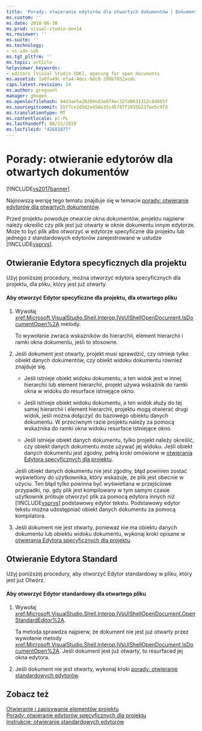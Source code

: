 ```yaml
---
title: 'Porady: otwieranie edytorów dla otwartych dokumentów | Dokumentacja firmy Microsoft'
ms.custom: ''
ms.date: 2018-06-30
ms.prod: visual-studio-dev14
ms.reviewer: ''
ms.suite: ''
ms.technology:
- vs-ide-sdk
ms.tgt_pltfrm: ''
ms.topic: article
helpviewer_keywords:
- editors [Visual Studio SDK], opening for open documents
ms.assetid: 1a0fa49c-efa4-4dcc-bdc0-299b7052acdc
caps.latest.revision: 14
ms.author: gregvanl
manager: ghogen
ms.openlocfilehash: 44d3ae5a20269e63e074ec32fd0631312c8d695f
ms.sourcegitcommit: 55f7ce2d5d2e458e35c45787f1935b237ee5c9f8
ms.translationtype: MT
ms.contentlocale: pl-PL
ms.lasthandoff: 08/22/2018
ms.locfileid: "42681877"
---
```

# <a name="how-to-open-editors-for-open-documents"></a>Porady: otwieranie edytorów dla otwartych dokumentów
[!INCLUDE[vs2017banner](../includes/vs2017banner.md)]

Najnowszą wersję tego tematu znajduje się w temacie [porady: otwieranie edytorów dla otwartych dokumentów](https://docs.microsoft.com/visualstudio/extensibility/how-to-open-editors-for-open-documents).  
  
Przed projektu powoduje otwarcie okna dokumentów, projektu najpierw należy określić czy plik jest już otwarty w oknie dokumentu innym edytorze. Może to być plik albo otworzyć w edytorze specyficzne dla projektu lub jednego z standardowych edytorów zarejestrowane w usłudze [!INCLUDE[vsprvs](../includes/vsprvs-md.md)].  
  
## <a name="opening-a-project-specific-editor"></a>Otwieranie Edytora specyficznych dla projektu  
 Użyj poniższej procedury, można otworzyć edytora specyficznych dla projektu, dla pliku, który jest już otwarty.  
  
#### <a name="to-open-a-project-specific-editor-for-an-open-file"></a>Aby otworzyć Edytor specyficzne dla projektu, dla otwartego pliku  
  
1.  Wywołaj <xref:Microsoft.VisualStudio.Shell.Interop.IVsUIShellOpenDocument.IsDocumentOpen%2A> metody.  
  
     To wywołanie zwraca wskaźników do hierarchii, element hierarchii i ramki okna dokumentu, jeśli to stosowne.  
  
2.  Jeśli dokument jest otwarty, projekt musi sprawdzić, czy istnieje tylko obiekt danych dokumentów, czy obiekt widoku dokumentu również znajduje się.  
  
    -   Jeśli istnieje obiekt widoku dokumentu, a ten widok jest w innej hierarchii lub element hierarchii, projekt używa wskaźnik do ramki okna w widoku do resurface istniejące okno.  
  
    -   Jeśli istnieje obiekt widoku dokumentu, a ten widok służy do tej samej hierarchii i element hierarchii, projektu mogą otwierać drugi widok, jeśli można dołączyć do bazowego obiektu danych dokumentu. W przeciwnym razie projektu należy za pomocą wskaźnika do ramki okna widoku resurface istniejące okno.  
  
    -   Jeśli istnieje obiekt danych dokumentu, tylko projekt należy określić, czy obiekt danych dokumentu może używać jej widoku. Jeśli obiekt danych dokumentu jest zgodny, pełną kroki omówione w [otwierania Edytora specyficznych dla projektu](../extensibility/how-to-open-project-specific-editors.md).  
  
     Jeśli obiekt danych dokumentu nie jest zgodny, błąd powinien zostać wyświetlony do użytkownika, który wskazuje, że plik jest obecnie w użyciu. Ten błąd tylko powinna być wyświetlana w przejściowe przypadki, np. gdy plik jest kompilowany w tym samym czasie użytkownik próbuje otworzyć plik za pomocą edytora innych niż [!INCLUDE[vsprvs](../includes/vsprvs-md.md)] podstawowy edytor tekstu. Podstawowy edytor tekstu można udostępniać obiekt danych dokumentu za pomocą kompilatora.  
  
3.  Jeśli dokument nie jest otwarty, ponieważ nie ma obiektu danych dokumentu lub obiektu widoku dokumentu, wykonaj kroki opisane w [otwierania Edytora specyficznych dla projektu](../extensibility/how-to-open-project-specific-editors.md).  
  
## <a name="opening-a-standard-editor"></a>Otwieranie Edytora Standard  
 Użyj poniższej procedury, aby otworzyć Edytor standardowy w pliku, który jest już Otwórz.  
  
#### <a name="to-open-a-standard-editor-for-an-open-file"></a>Aby otworzyć Edytor standardowy dla otwartego pliku  
  
1.  Wywołaj <xref:Microsoft.VisualStudio.Shell.Interop.IVsUIShellOpenDocument.OpenStandardEditor%2A>.  
  
     Ta metoda sprawdza najpierw, że dokument nie jest już otwarty przez wywołanie metody <xref:Microsoft.VisualStudio.Shell.Interop.IVsUIShellOpenDocument.IsDocumentOpen%2A>. Jeśli dokument jest już otwarty, to resurfaced jej okna edytora.  
  
2.  Jeśli dokument nie jest otwarty, wykonaj kroki [porady: otwieranie standardowych edytorów](../extensibility/how-to-open-standard-editors.md).  
  
## <a name="see-also"></a>Zobacz też  
 [Otwieranie i zapisywanie elementów projektu](../extensibility/internals/opening-and-saving-project-items.md)   
 [Porady: otwieranie edytorów specyficznych dla projektu](../extensibility/how-to-open-project-specific-editors.md)   
 [Instrukcje: otwieranie standardowych edytorów](../extensibility/how-to-open-standard-editors.md)

